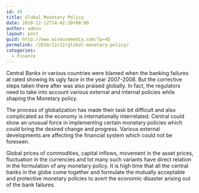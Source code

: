 ```yaml
---
id: 45
title: Global Monetary Policy
date: 2010-12-12T14:42:28+00:00
author: admin
layout: post
guid: http://www.wiseusemedia.com/?p=45
permalink: /2010/12/12/global-monetary-policy/
categories:
  - Finance
---
```

Central Banks in various countries were blamed when the banking failures at rated showing its ugly face in the year 2007-2008. But the corrective steps taken there after was also praised globally. In fact, the regulators need to take into account various external and internal policies while shaping the Monetary policy.

The process of globalization has made their task bit difficult and also complicated as the economy is internationally interrelated. Central could show an unusual force in implementing certain monetary policies which could bring the desired change and progress. Various external developments are affecting the financial system which could not be foreseen.

Global prices of commodities, capital inflows, movement in the asset prices, fluctuation in the currencies and lot many such variants have direct relation in the formulation of any monetary policy. It is high time that all the central banks in the globe come together and formulate the mutually acceptable and protective monetary policies to avert the economic disaster arising out of the bank failures.